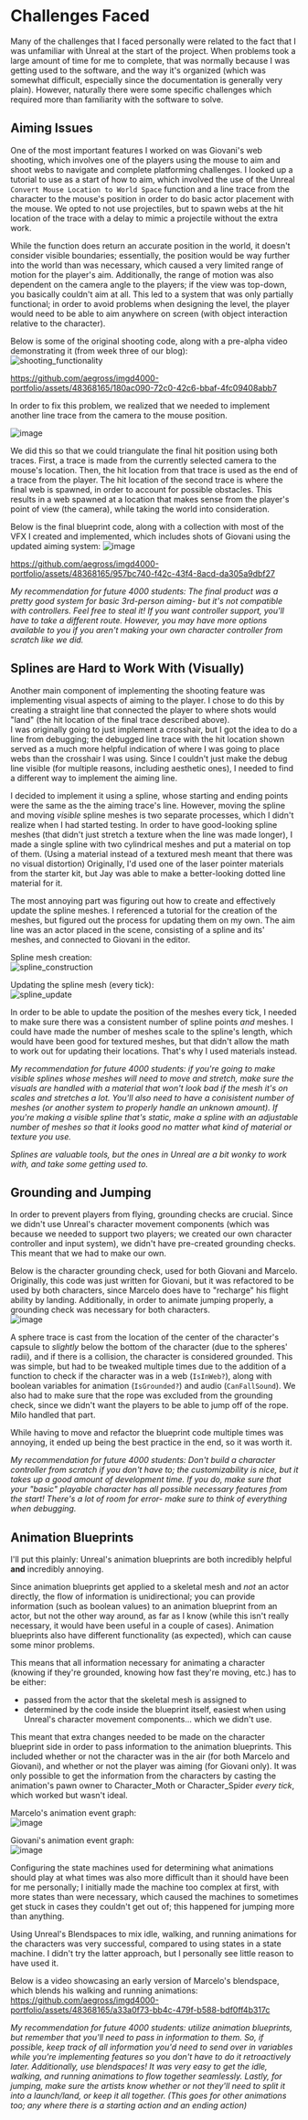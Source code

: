 # Challenges Faced
Many of the challenges that I faced personally were related to the fact that I was unfamiliar with Unreal at the start of the project. When problems took a large amount of time for me to complete, that was normally because I was getting used to the software, and the way it's organized (which was somewhat difficult, especially since the documentation is generally very plain). However, naturally there were some specific challenges which required more than familiarity with the software to solve.

## Aiming Issues
One of the most important features I worked on was Giovani's web shooting, which involves one of the players using the mouse to aim and shoot webs to navigate and complete platforming challenges. I looked up a tutorial to use as a start of how to aim, which involved the use of the Unreal `Convert Mouse Location to World Space` function and a line trace from the character to the mouse's position in order to do basic actor placement with the mouse. We opted to not use projectiles, but to spawn webs at the hit location of the trace with a delay to mimic a projectile without the extra work.

While the function does return an accurate position in the world, it doesn't consider visible boundaries; essentially, the position would be way further into the world than was necessary, which caused a very limited range of motion for the player's aim. Additionally, the range of motion was also dependent on the camera angle to the players; if the view was top-down, you basically couldn't aim at all. This led to a system that was only partially functional; in order to avoid problems when designing the level, the player would need to be able to aim anywhere on screen (with object interaction relative to the character).

Below is some of the original shooting code, along with a pre-alpha video demonstrating it (from week three of our blog): <br />
![shooting_functionality](https://github.com/aegross/imgd4000-portfolio/assets/48368165/f7a7087f-8d15-40bb-b7f8-34248188142e)

https://github.com/aegross/imgd4000-portfolio/assets/48368165/180ac090-72c0-42c6-bbaf-4fc09408abb7

In order to fix this problem, we realized that we needed to implement another line trace from the camera to the mouse position. <br />

![image](https://github.com/aegross/imgd4000-portfolio/assets/48368165/7178051b-9f25-4130-b428-41f6e84b58e7)

We did this so that we could triangulate the final hit position using both traces. First, a trace is made from the currently selected camera to the mouse's location. Then, the hit location from that trace is used as the end of a trace from the player. The hit location of the second trace is where the final web is spawned, in order to account for possible obstacles. This results in a web spawned at a location that makes sense from the player's point of view (the camera), while taking the world into consideration.

Below is the final blueprint code, along with a collection with most of the VFX I created and implemented, which includes shots of Giovani using the updated aiming system:
![image](https://github.com/aegross/imgd4000-portfolio/assets/48368165/e9d2688e-df09-4a79-b63f-bb50d5b2fe39)

https://github.com/aegross/imgd4000-portfolio/assets/48368165/957bc740-f42c-43f4-8acd-da305a9dbf27

_My recommendation for future 4000 students: The final product was a pretty good system for basic 3rd-person aiming- but it's not compatible with controllers. Feel free to steal it! If you want controller support, you'll have to take a different route. However, you may have more options available to you if you aren't making your own character controller from scratch like we did._

## Splines are Hard to Work With (Visually)
Another main component of implementing the shooting feature was implementing visual aspects of aiming to the player. I chose to do this by creating a straight line that connected the player to where shots would "land" (the hit location of the final trace described above). <br />
I was originally going to just implement a crosshair, but I got the idea to do a line from debugging; the debugged line trace with the hit location shown served as a much more helpful indication of where I was going to place webs than the crosshair I was using. Since I couldn't just make the debug line visible (for multiple reasons, including aesthetic ones), I needed to find a different way to implement the aiming line.

I decided to implement it using a spline, whose starting and ending points were the same as the the aiming trace's line. However, moving the spline and moving _visible_ spline meshes is two separate processes, which I didn't realize when I had started testing. In order to have good-looking spline meshes (that didn't just stretch a texture when the line was made longer), I made a single spline with two cylindrical meshes and put a material on top of them. (Using a material instead of a textured mesh meant that there was no visual distortion) Originally, I'd used one of the laser pointer materials from the starter kit, but Jay was able to make a better-looking dotted line material for it.

The most annoying part was figuring out how to create and effectively update the spline meshes. I referenced a tutorial for the creation of the meshes, but figured out the process for updating them on my own. The aim line was an actor placed in the scene, consisting of a spline and its' meshes, and connected to Giovani in the editor.

Spline mesh creation: <br />
![spline_construction](https://github.com/aegross/imgd4000-portfolio/assets/48368165/853c9e8e-d3b1-4f7b-8079-b568fc1ff782)

Updating the spline mesh (every tick): <br />
![spline_update](https://github.com/aegross/imgd4000-portfolio/assets/48368165/312db3b8-2ea3-4112-ab5e-83378f3bfc5f)

In order to be able to update the position of the meshes every tick, I needed to make sure there was a consistent number of spline points _and_ meshes. I could have made the number of meshes scale to the spline's length, which would have been good for textured meshes, but that didn't allow the math to work out for updating their locations. That's why I used materials instead. 

_My recommendation for future 4000 students: if you're going to make visible splines whose meshes will need to move and stretch, make sure the visuals are handled with a material that won't look bad if the mesh it's on scales and stretches a lot. You'll also need to have a conisistent number of meshes (or another system to properly handle an unknown amount). If you're making a visible spline that's static, make a spline with an adjustable number of meshes so that it looks good no matter what kind of material or texture you use._

_Splines are valuable tools, but the ones in Unreal are a bit wonky to work with, and take some getting used to._

## Grounding and Jumping
In order to prevent players from flying, grounding checks are crucial. Since we didn't use Unreal's character movement components (which was because we needed to support two players; we created our own character controller and input system), we didn't have pre-created grounding checks. This meant that we had to make our own.

Below is the character grounding check, used for both Giovani and Marcelo. Originally, this code was just written for Giovani, but it was refactored to be used by both characters, since Marcelo does have to "recharge" his flight ability by landing. Additionally, in order to animate jumping properly, a grounding check was necessary for both characters. <br />
![image](https://github.com/aegross/imgd4000-portfolio/assets/48368165/53f0ec60-a895-47a4-b89a-902f1579dc22)

A sphere trace is cast from the location of the center of the character's capsule to _slightly_ below the bottom of the character (due to the spheres' radii), and if there is a collision, the character is considered grounded. This was simple, but had to be tweaked multiple times due to the addition of a function to check if the character was in a web (`IsInWeb?`), along with boolean variables for animation (`IsGrounded?`) and audio (`CanFallSound`). We also had to make sure that the rope was excluded from the grounding check, since we didn't want the players to be able to jump off of the rope. Milo handled that part.

While having to move and refactor the blueprint code multiple times was annoying, it ended up being the best practice in the end, so it was worth it.

_My recommendation for future 4000 students: Don't build a character controller from scratch if you don't have to; the customizability is nice, but it takes up a good amount of development time. If you do, make sure that your "basic" playable character has all possible necessary features from the start! There's a lot of room for error- make sure to think of everything when debugging._

## Animation Blueprints
I'll put this plainly: Unreal's animation blueprints are both incredibly helpful **and** incredibly annoying. 

Since animation blueprints get applied to a skeletal mesh and _not_ an actor directly, the flow of information is unidirectional; you can provide information (such as boolean values) to an animation blueprint from an actor, but not the other way around, as far as I know (while this isn't really necessary, it would have been useful in a couple of cases). Animation blueprints also have different functionality (as expected), which can cause some minor problems.

This means that all information necessary for animating a character (knowing if they're grounded, knowing how fast they're moving, etc.) has to be either:
- passed from the actor that the skeletal mesh is assigned to
- determined by the code inside the blueprint itself, easiest when using Unreal's character movement components... which we didn't use.

This meant that extra changes needed to be made on the character blueprint side in order to pass information to the animation blueprints. This included whether or not the character was in the air (for both Marcelo and Giovani), and whether or not the player was aiming (for Giovani only). It was only possible to get the information from the characters by casting the animation's pawn owner to Character_Moth or Character_Spider _every tick_, which worked but wasn't ideal.

Marcelo's animation event graph: <br />
![image](https://github.com/aegross/imgd4000-portfolio/assets/48368165/cc0c9039-24b9-4717-906c-2c50388b7e60)

Giovani's animation event graph: <br />
![image](https://github.com/aegross/imgd4000-portfolio/assets/48368165/0ec9f08f-765d-49e4-80d9-40ec99ed1ad4)

Configuring the state machines used for determining what animations should play at what times was also more difficult than it should have been for me personally; I initially made the machine too complex at first, with more states than were necessary, which caused the machines to sometimes get stuck in cases they couldn't get out of; this happened for jumping more than anything.

Using Unreal's Blendspaces to mix idle, walking, and running animations for the characters was very successful, compared to using states in a state machine. I didn't try the latter approach, but I personally see little reason to have used it.

Below is a video showcasing an early version of Marcelo's blendspace, which blends his walking and running animations: <br />
https://github.com/aegross/imgd4000-portfolio/assets/48368165/a33a0f73-bb4c-479f-b588-bdf0ff4b317c

_My recommendation for future 4000 students: utilize animation blueprints, but remember that you'll need to pass in information to them. So, if possible, keep track of all information you'd need to send over in variables while you're implementing features so you don't have to do it retroactively later. Additionally, use blendspaces! It was very easy to get the idle, walking, and running animations to flow together seamlessly. Lastly, for jumping, make sure the artists know whether or not they'll need to split it into a launch/land, or keep it all together. (This goes for other animations too; any where there is a starting action and an ending action)_
